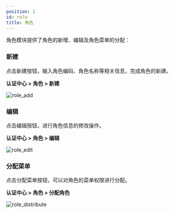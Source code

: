 ```yaml
---
position: 1
id: role
title: 角色
---
```



角色模块提供了角色的新增、编辑及角色菜单的分配：

### 新建
点击新建按钮，输入角色编码、角色名称等相关信息，完成角色的新建。

**认证中心 > 角色 > 新建**

![role_add](http://www.aiwenmo.com/dinky/docs/test/role_add.png)

### 编辑
点击编辑按钮，进行角色信息的修改操作。

**认证中心 > 角色 > 编辑**

![role_edit](http://www.aiwenmo.com/dinky/docs/test/role_edit.png)

### 分配菜单
点击分配菜单按钮，可以对角色的菜单权限进行分配。

**认证中心 > 角色 > 分配角色**

![role_distribute](http://www.aiwenmo.com/dinky/docs/test/role_distribute.png)

